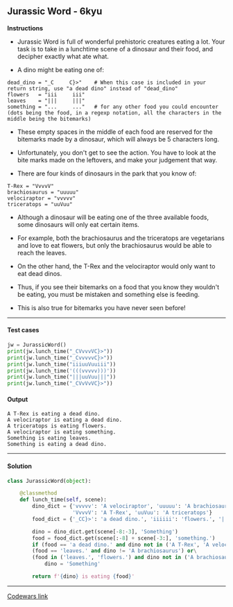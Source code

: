 ## Jurassic Word - 6kyu

**Instructions**

- Jurassic Word is full of wonderful prehistoric creatures eating a lot. Your task is to take in a lunchtime scene of a dinosaur and their food, and decipher exactly what ate what.

- A dino might be eating one of:

```
dead_dino = "_C     C}>"    # When this case is included in your return string, use "a dead dino" instead of "dead_dino"
flowers   = "iii     iii"
leaves    = "|||     |||"
something = "...     ..."   # for any other food you could encounter (dots being the food, in a regexp notation, all the characters in the middle being the bitemarks)
```

- These empty spaces in the middle of each food are reserved for the bitemarks made by a dinosaur, which will always be 5 characters long.

- Unfortunately, you don't get to see the action. You have to look at the bite marks made on the leftovers, and make your judgement that way.

- There are four kinds of dinosaurs in the park that you know of:

```
T-Rex = "VvvvV"
brachiosaurus = "uuuuu"
velociraptor = "vvvvv"
triceratops = "uuVuu"
```

- Although a dinosaur will be eating one of the three available foods, some dinosaurs will only eat certain items.

- For example, both the brachiosaurus and the triceratops are vegetarians and love to eat flowers, but only the brachiosaurus would be able to reach the leaves.

- On the other hand, the T-Rex and the velociraptor would only want to eat dead dinos.

- Thus, if you see their bitemarks on a food that you know they wouldn't be eating, you must be mistaken and something else is feeding.

- This is also true for bitemarks you have never seen before!

---

#### Test cases

```python
jw = JurassicWord()
print(jw.lunch_time("_CVvvvVC}>"))
print(jw.lunch_time("_CvvvvvC}>"))
print(jw.lunch_time("iiiuuVuuiii"))
print(jw.lunch_time('(((vvvvv)))'))
print(jw.lunch_time("|||uuVuu|||"))
print(jw.lunch_time("_CVvVvVC}>"))
```

#### Output

```
A T-Rex is eating a dead dino.
A velociraptor is eating a dead dino.
A triceratops is eating flowers.
A velociraptor is eating something.
Something is eating leaves.
Something is eating a dead dino.
```

---

#### Solution

```python
class JurassicWord(object):

    @classmethod
    def lunch_time(self, scene):
        dino_dict = {'vvvvv': 'A velociraptor', 'uuuuu': 'A brachiosaurus',
                     'VvvvV': 'A T-Rex', 'uuVuu': 'A triceratops'}
        food_dict = {'_CC}>': 'a dead dino.', 'iiiiii': 'flowers.', '||||||': 'leaves.'}

        dino = dino_dict.get(scene[-8:-3], 'Something')
        food = food_dict.get(scene[:-8] + scene[-3:], 'something.')
        if (food == 'a dead dino.' and dino not in ('A T-Rex', 'A velociraptor')) or\
        (food == 'leaves.' and dino != 'A brachiosaurus') or\
        (food in ('leaves.', 'flowers.') and dino not in ('A brachiosaurus', 'A triceratops')):
            dino = 'Something'

        return f'{dino} is eating {food}'
```

---

[Codewars link](https://www.codewars.com/kata/55709dc15ebd283cc9000007)
